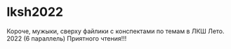 # lksh2022
Короче, мужыки, сверху файлики с конспектами по темам в ЛКШ Лето. 2022 (6 параллель)
Приятного чтения!!!
